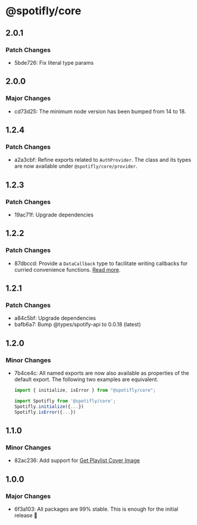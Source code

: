 # @spotifly/core

## 2.0.1

### Patch Changes

- 5bde726: Fix literal type params

## 2.0.0

### Major Changes

- cd73d25: The minimum node version has been bumped from 14 to 18.

## 1.2.4

### Patch Changes

- a2a3cbf: Refine exports related to `AuthProvider`. The class and its types are now available under `@spotifly/core/provider`.

## 1.2.3

### Patch Changes

- 19ac71f: Upgrade dependencies

## 1.2.2

### Patch Changes

- 87dbccd: Provide a `DataCallback` type to facilitate writing callbacks for curried convenience functions. [Read more](https://spotifly.nougat.dev/docs/packages/core#helper-types).

## 1.2.1

### Patch Changes

- a84c5bf: Upgrade dependencies
- bafb6a7: Bump @types/spotify-api to 0.0.18 (latest)

## 1.2.0

### Minor Changes

- 7b4ce4c: All named exports are now also available as properties of the default export. The following two examples are equivalent.

  ```ts
  import { initialize, isError } from "@spotifly/core";
  ```

  ```ts
  import Spotifly from '@spotifly/core';
  Spotifly.initialize({...})
  Spotifly.isError({...})
  ```

## 1.1.0

### Minor Changes

- 82ac236: Add support for [Get Playlist Cover Image](https://developer.spotify.com/documentation/web-api/reference/#/operations/get-playlist-cover)

## 1.0.0

### Major Changes

- 6f3a103: All packages are 99% stable. This is enough for the initial release 🎉
